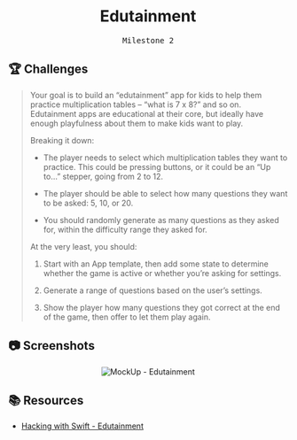 <div align="center">
  <h1>Edutainment</h1>
  <samp>Milestone 2</samp>
  <br/>
</div>

## 🏆 Challenges

> Your goal is to build an “edutainment” app for kids to help them practice multiplication tables – “what is 7 x 8?” and so on. Edutainment apps are educational at their core, but ideally have enough playfulness about them to make kids want to play.
>
> Breaking it down:
>
> - The player needs to select which multiplication tables they want to practice. This could be pressing buttons, or it could be an “Up to…” stepper, going from 2 to 12.
>
> - The player should be able to select how many questions they want to be asked: 5, 10, or 20.
>
> - You should randomly generate as many questions as they asked for, within the difficulty range they asked for.
>
> At the very least, you should:
>
> 1. Start with an App template, then add some state to determine whether the game is active or whether you’re asking for settings.
>
> 2. Generate a range of questions based on the user’s settings.
>
> 3. Show the player how many questions they got correct at the end of the game, then offer to let them play again.

## 📷 Screenshots

<div align="center">

![MockUp - Edutainment](https://github.com/Hoon94/100-Days-of-SwiftUI/assets/43189761/4d340960-608d-49d5-aee3-2982bae5100c)

</div>

## 📚 Resources

- [Hacking with Swift - Edutainment](https://www.hackingwithswift.com/guide/ios-swiftui/3/3/challenge)
